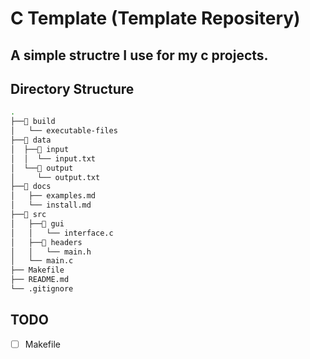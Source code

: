 # C Template (Template Repositery)
A simple structre I use for my c projects.
---

## Directory Structure
```bash
.
├──📁 build
│   └── executable-files
├──📁 data
│  ├──📁 input
│  │  └── input.txt
│  └──📁 output
│     └── output.txt
├──📁 docs
│   ├── examples.md
│   └── install.md
├──📁 src
│   ├──📁 gui
│  	│  	└── interface.c
│  	├──📁 headers
│  	│  	└── main.h
│  	└── main.c
├── Makefile
├── README.md
└── .gitignore

```

## TODO
- [ ] Makefile
